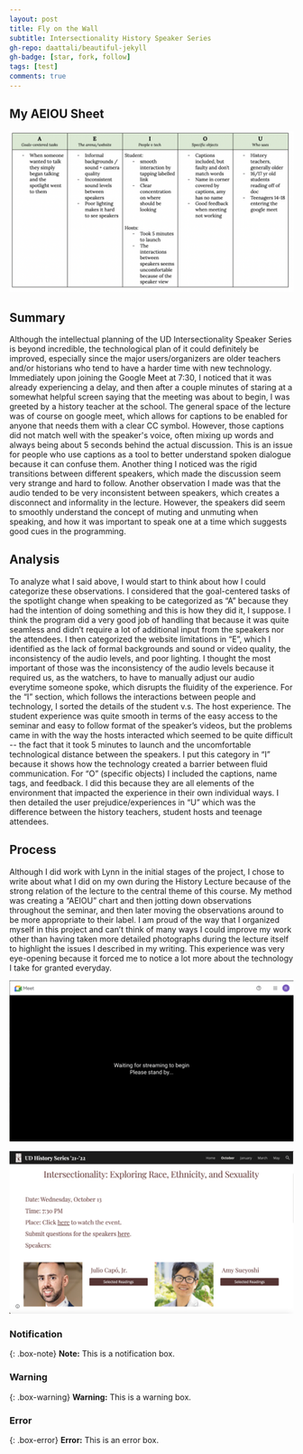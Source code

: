 ```yaml
---
layout: post
title: Fly on the Wall 
subtitle: Intersectionality History Speaker Series
gh-repo: daattali/beautiful-jekyll
gh-badge: [star, fork, follow]
tags: [test]
comments: true
---
```


## My AEIOU Sheet 

![crepe](/assets/img/AEIOUsheet.png)



## Summary 

Although the intellectual planning of the UD Intersectionality Speaker Series is beyond incredible, the technological plan of it could definitely be improved, especially since the major users/organizers are older teachers and/or historians who tend to have a harder time with new technology. Immediately upon joining the Google Meet at 7:30, I noticed that it was already experiencing a delay, and then after a couple minutes of staring at a somewhat helpful screen saying that the meeting was about to begin, I was greeted by a history teacher at the school. The general space of the lecture was of course on google meet, which allows for captions to be enabled for anyone that needs them with a clear CC symbol. However, those captions did not match well with the speaker's voice, often mixing up words and always being about 5 seconds behind the actual discussion. This is an issue for people who use captions as a tool to better understand spoken dialogue because it can confuse them. Another thing I noticed was the rigid transitions between different speakers, which made the discussion seem very strange and hard to follow. Another observation I made was that the audio tended to be very inconsistent between speakers, which creates a disconnect and informality in the lecture. However, the speakers did seem to smoothly understand the concept of muting and unmuting when speaking, and how it was important to speak one at a time which suggests good cues in the programming.


## Analysis 

To analyze what I said above, I would start to think about how I could categorize these observations. I considered that the goal-centered tasks of the spotlight change when speaking to be categorized as “A” because they had the intention of doing something and this is how they did it, I suppose. I think the program did a very good job of handling that because it was quite seamless and didn’t require a lot of additional input from the speakers nor the attendees. I then categorized the website limitations in “E”, which I identified as the lack of formal backgrounds and sound or video quality, the inconsistency of the audio levels, and poor lighting. I thought the most important of those was the inconsistency of the audio levels because it required us, as the watchers, to have to manually adjust our audio everytime someone spoke, which disrupts the fluidity of the experience. For the “I” section, which follows the interactions between people and technology, I sorted the details of the student v.s. The host experience. The student experience was quite smooth in terms of the easy access to the seminar and easy to follow format of the speaker’s videos, but the problems came in with the way the hosts interacted which seemed to be quite difficult -- the fact that it took 5 minutes to launch and the uncomfortable technological distance between the speakers. I put this category in “I”  because it shows how the technology created a barrier between fluid communication. For “O” (specific objects) I included the captions, name tags, and feedback. I did this because they are all elements of the environment that impacted the experience in their own individual ways. I then detailed the user prejudice/experiences in “U” which was the difference between the history teachers, student hosts and teenage attendees.

## Process  

Although I did work with Lynn in the initial stages of the project, I chose to write about what I did on my own during the History Lecture because of the strong relation of the lecture to the central theme of this course. My method was creating a “AEIOU” chart and then jotting down observations throughout the seminar, and then later moving the observations around to be more appropriate to their label. I am proud of the way that I organized myself in this project and can’t think of many ways I could improve my work other than having taken more detailed photographs during the lecture itself to highlight the issues I described in my writing. This experience was very eye-opening because it forced me to notice a lot more about the technology I take for granted everyday. 


![crepe](/assets/img/historyscreenshot1.png)


![crepe](/assets/img/historyscreenshot2.png)



### Notification

{: .box-note}
**Note:** This is a notification box.

### Warning

{: .box-warning}
**Warning:** This is a warning box.

### Error

{: .box-error}
**Error:** This is an error box.
